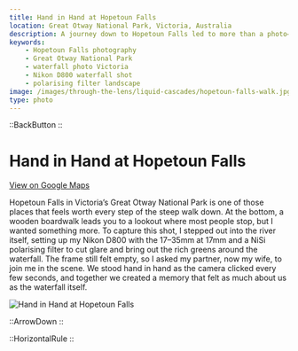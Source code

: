 ```yaml
---
title: Hand in Hand at Hopetoun Falls
location: Great Otway National Park, Victoria, Australia
description: A journey down to Hopetoun Falls led to more than a photo—it became a memory of love, patience, and nature’s power, captured hand in hand.
keywords:
    - Hopetoun Falls photography
    - Great Otway National Park
    - waterfall photo Victoria
    - Nikon D800 waterfall shot
    - polarising filter landscape
image: /images/through-the-lens/liquid-cascades/hopetoun-falls-walk.jpg
type: photo
---
```


::BackButton
::

# Hand in Hand at Hopetoun Falls

<a href="https://www.google.com/maps/search/?api=1&query=Hopetoun+Falls,+Great+Otway+National+Park,+Victoria,+Australia" target="_blank" rel="noopener noreferrer">View on Google Maps</a>

Hopetoun Falls in Victoria’s Great Otway National Park is one of those places that feels worth every step of the steep walk down. At the bottom, a wooden boardwalk leads you to a lookout where most people stop, but I wanted something more. To capture this shot, I stepped out into the river itself, setting up my Nikon D800 with the 17–35mm at 17mm and a NiSi polarising filter to cut glare and bring out the rich greens around the waterfall. The frame still felt empty, so I asked my partner, now my wife, to join me in the scene. We stood hand in hand as the camera clicked every few seconds, and together we created a memory that felt as much about us as the waterfall itself.

![Hand in Hand at Hopetoun Falls](/images/through-the-lens/liquid-cascades/hopetoun-falls-walk.jpg)

<div class="mb-8"></div>

::ArrowDown
::

<div class="mb-8"></div>

::HorizontalRule
::
